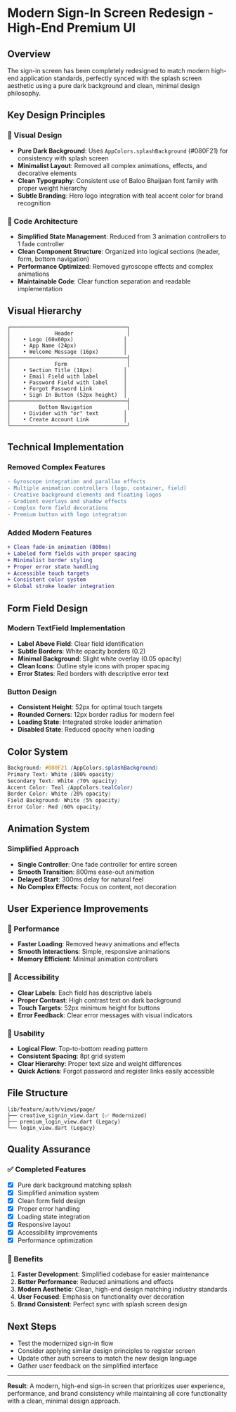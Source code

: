 # Modern Sign-In Screen Redesign - High-End Premium UI

## Overview
The sign-in screen has been completely redesigned to match modern high-end application standards, perfectly synced with the splash screen aesthetic using a pure dark background and clean, minimal design philosophy.

## Key Design Principles

### 🎨 Visual Design
- **Pure Dark Background**: Uses `AppColors.splashBackground` (#080F21) for consistency with splash screen
- **Minimalist Layout**: Removed all complex animations, effects, and decorative elements
- **Clean Typography**: Consistent use of Baloo Bhaijaan font family with proper weight hierarchy
- **Subtle Branding**: Hero logo integration with teal accent color for brand recognition

### 🧹 Code Architecture
- **Simplified State Management**: Reduced from 3 animation controllers to 1 fade controller
- **Clean Component Structure**: Organized into logical sections (header, form, bottom navigation)
- **Performance Optimized**: Removed gyroscope effects and complex animations
- **Maintainable Code**: Clear function separation and readable implementation

## Visual Hierarchy

```
┌─────────────────────────────────────┐
│              Header                 │
│    • Logo (60x60px)                │
│    • App Name (24px)               │
│    • Welcome Message (16px)        │
├─────────────────────────────────────┤
│              Form                   │
│    • Section Title (18px)          │
│    • Email Field with label        │
│    • Password Field with label     │
│    • Forgot Password Link          │
│    • Sign In Button (52px height)  │
├─────────────────────────────────────┤
│         Bottom Navigation           │
│    • Divider with "or" text        │
│    • Create Account Link           │
└─────────────────────────────────────┘
```

## Technical Implementation

### Removed Complex Features
```diff
- Gyroscope integration and parallax effects
- Multiple animation controllers (logo, container, field)
- Creative background elements and floating logos
- Gradient overlays and shadow effects
- Complex form field decorations
- Premium button with logo integration
```

### Added Modern Features
```diff
+ Clean fade-in animation (800ms)
+ Labeled form fields with proper spacing
+ Minimalist border styling
+ Proper error state handling
+ Accessible touch targets
+ Consistent color system
+ Global stroke loader integration
```

## Form Field Design

### Modern TextField Implementation
- **Label Above Field**: Clear field identification
- **Subtle Borders**: White opacity borders (0.2)
- **Minimal Background**: Slight white overlay (0.05 opacity)
- **Clean Icons**: Outline style icons with proper spacing
- **Error States**: Red borders with descriptive error text

### Button Design
- **Consistent Height**: 52px for optimal touch targets
- **Rounded Corners**: 12px border radius for modern feel
- **Loading State**: Integrated stroke loader animation
- **Disabled State**: Reduced opacity when loading

## Color System

```css
Background: #080F21 (AppColors.splashBackground)
Primary Text: White (100% opacity)
Secondary Text: White (70% opacity)
Accent Color: Teal (AppColors.tealColor)
Border Color: White (20% opacity)
Field Background: White (5% opacity)
Error Color: Red (60% opacity)
```

## Animation System

### Simplified Approach
- **Single Controller**: One fade controller for entire screen
- **Smooth Transition**: 800ms ease-out animation
- **Delayed Start**: 300ms delay for natural feel
- **No Complex Effects**: Focus on content, not decoration

## User Experience Improvements

### 🚀 Performance
- **Faster Loading**: Removed heavy animations and effects
- **Smooth Interactions**: Simple, responsive animations
- **Memory Efficient**: Minimal animation controllers

### 📱 Accessibility
- **Clear Labels**: Each field has descriptive labels
- **Proper Contrast**: High contrast text on dark background
- **Touch Targets**: 52px minimum height for buttons
- **Error Feedback**: Clear error messages with visual indicators

### 🎯 Usability
- **Logical Flow**: Top-to-bottom reading pattern
- **Consistent Spacing**: 8pt grid system
- **Clear Hierarchy**: Proper text size and weight differences
- **Quick Actions**: Forgot password and register links easily accessible

## File Structure
```
lib/feature/auth/views/page/
├── creative_signin_view.dart (✅ Modernized)
├── premium_login_view.dart (Legacy)
└── login_view.dart (Legacy)
```

## Quality Assurance

### ✅ Completed Features
- [x] Pure dark background matching splash
- [x] Simplified animation system
- [x] Clean form field design
- [x] Proper error handling
- [x] Loading state integration
- [x] Responsive layout
- [x] Accessibility improvements
- [x] Performance optimization

### 🎯 Benefits
1. **Faster Development**: Simplified codebase for easier maintenance
2. **Better Performance**: Reduced animations and effects
3. **Modern Aesthetic**: Clean, high-end design matching industry standards
4. **User Focused**: Emphasis on functionality over decoration
5. **Brand Consistent**: Perfect sync with splash screen design

## Next Steps
- Test the modernized sign-in flow
- Consider applying similar design principles to register screen
- Update other auth screens to match the new design language
- Gather user feedback on the simplified interface

---

**Result**: A modern, high-end sign-in screen that prioritizes user experience, performance, and brand consistency while maintaining all core functionality with a clean, minimal design approach. 